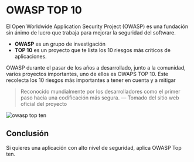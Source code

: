 # OWASP TOP 10

El Open Worldwide Application Security Project (OWASP) es una fundación sin ánimo de lucro que trabaja para mejorar la seguridad del software.

* **OWASP** es un grupo de investigación
* **TOP 10** es un proyecto que te lista los 10 riesgos más críticos de aplicaciones.
  

OWASP durante el pasar de los años a desarrollado, junto a la comunidad, varios proyectos importantes, uno de ellos es OWAPS TOP 10. Este recolecta los 10 riesgos más importantes a tener en cuenta y a mitigar


> Reconocido mundialmente por los desarrolladores como el primer paso hacia una codificación más segura. — Tomado del sitio web oficial del proyecto

![owasp top ten](https://owasp.org/Top10/es/assets/TOP_10_logo_Final_Logo_Colour.png)





Conclusión
-------
Si quieres una aplicación con alto nivel de seguridad, aplica OWASP Top ten.
